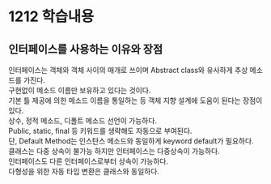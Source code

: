 # 1212 학습내용
## 인터페이스를 사용하는 이유와 장점
인터페이스는 객체와 객체 사이의 매개로 쓰이며 Abstract class와 유사하게 추상 메소드를 가진다.  
구현없이 메소드 이름만 보유하고 있다는 것이다.  
기본 틀 제공에 의한 메소드 이름을 통일하는 등 객체 지향 설계에 도움이 된다는 장점이 있다.  
상수, 정적 메소드, 디폴트 메소드 선언이 가능하다.  
Public, static, final 등 키워드를 생략해도 자동으로 부여된다.  
단, Default Method는 인스탄스 메소드와 동일하게 keyword default가 필요하다.  
클래스는 다중 상속이 불가능 하지만 인터페이스는 다중상속이 가능하다.  
인터페이스도 다른 인터페이스로부터 상속이 가능하다.  
다형성을 위한 자동 타입 변환은 클래스와 동일하다.  